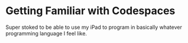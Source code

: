 # Getting Familiar with Codespaces

Super stoked to be able to use my iPad to program in basically whatever programming language I feel like.
